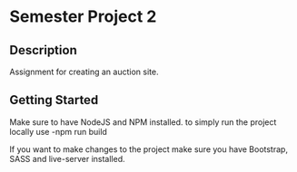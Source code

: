 # Semester Project 2

## Description

Assignment for creating an auction site. 

## Getting Started

Make sure to have NodeJS and NPM installed.
to simply run the project locally use -npm run build

If you want to make changes to the project make sure you have Bootstrap, SASS and live-server installed.
